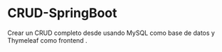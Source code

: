 # CRUD-SpringBoot
Crear un CRUD completo desde usando  MySQL como base de datos y Thymeleaf como frontend . 
